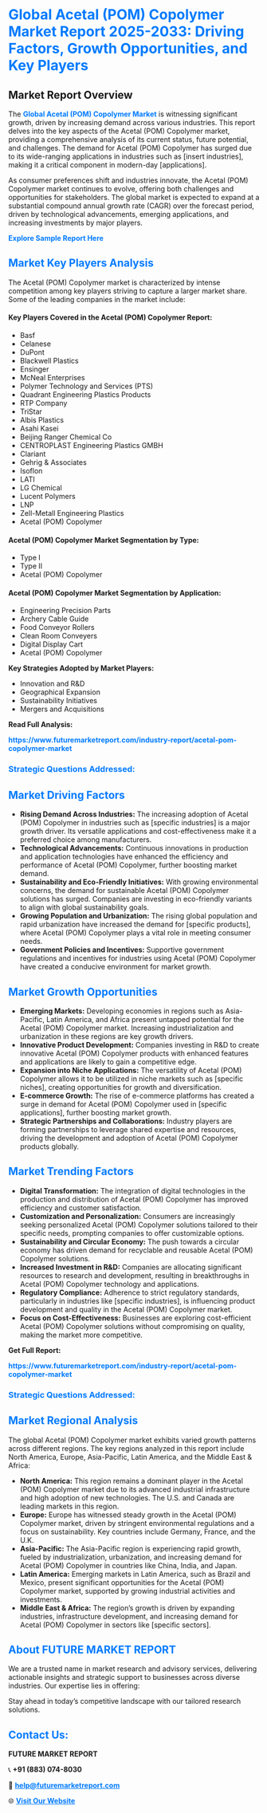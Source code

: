 <h1 style="color: #007BFF;">Global Acetal (POM) Copolymer Market Report 2025-2033: Driving Factors, Growth Opportunities, and Key Players</h1>

<section id="overview">
<h2>Market Report Overview</h2>
<p>The <a href="https://www.futuremarketreport.com/industry-report/acetal-pom-copolymer-market" style="color: #007BFF; text-decoration: none;"><strong>Global Acetal (POM) Copolymer Market</strong></a> is witnessing significant growth, driven by increasing demand across various industries. This report delves into the key aspects of the Acetal (POM) Copolymer market, providing a comprehensive analysis of its current status, future potential, and challenges. The demand for Acetal (POM) Copolymer has surged due to its wide-ranging applications in industries such as [insert industries], making it a critical component in modern-day [applications].</p>
<p>As consumer preferences shift and industries innovate, the Acetal (POM) Copolymer market continues to evolve, offering both challenges and opportunities for stakeholders. The global market is expected to expand at a substantial compound annual growth rate (CAGR) over the forecast period, driven by technological advancements, emerging applications, and increasing investments by major players.</p>
</section>

<section id="overview">
<p><a href="https://www.futuremarketreport.com/request-sample/reportId=100333" style="color: #007BFF; text-decoration: none;"><strong>Explore Sample Report Here</strong></a></p>
</section>

<section id="key-players">
<h2 style="color: #007BFF;">Market Key Players Analysis</h2>
<p>The Acetal (POM) Copolymer market is characterized by intense competition among key players striving to capture a larger market share. Some of the leading companies in the market include:</p>
<h4>Key Players Covered in the Acetal (POM) Copolymer Report:</h4>
<ul><li>Basf</li><li>Celanese</li><li>DuPont</li><li>Blackwell Plastics</li><li>Ensinger</li><li>McNeal Enterprises</li><li>Polymer Technology and Services (PTS)</li><li>Quadrant Engineering Plastics Products</li><li>RTP Company</li><li>TriStar</li><li>Albis Plastics</li><li>Asahi Kasei</li><li>Beijing Ranger Chemical Co</li><li>CENTROPLAST Engineering Plastics GMBH</li><li>Clariant</li><li>Gehrig &amp; Associates</li><li>Isoflon</li><li>LATI</li><li>LG Chemical</li><li>Lucent Polymers</li><li>LNP</li><li>Zell-Metall Engineering Plastics</li><li>Acetal (POM) Copolymer</li></ul>
<h4>Acetal (POM) Copolymer Market Segmentation by Type:</h4>
<ul><li>Type I</li><li>Type II</li><li>Acetal (POM) Copolymer</li></ul>

<h4>Acetal (POM) Copolymer Market Segmentation by Application:</h4>
<ul><li>Engineering Precision Parts</li><li>Archery Cable Guide</li><li>Food Conveyor Rollers</li><li>Clean Room Conveyers</li><li>Digital Display Cart</li><li>Acetal (POM) Copolymer</li></ul>
<p><strong>Key Strategies Adopted by Market Players:</strong></p>
<ul>
<li>Innovation and R&D</li>
<li>Geographical Expansion</li>
<li>Sustainability Initiatives</li>
<li>Mergers and Acquisitions</li>
</ul>
</section>

<section>
<p><strong>Read Full Analysis: </strong></p><a href="https://www.futuremarketreport.com/industry-report/acetal-pom-copolymer-market" style="color: #007BFF; text-decoration: none;"><strong>https://www.futuremarketreport.com/industry-report/acetal-pom-copolymer-market</strong></a>
<h3 style="color: #007BFF;">Strategic Questions Addressed:</h3>
</section>

<section id="driving-factors">
<h2 style="color: #007BFF;">Market Driving Factors</h2>
<ul>
<li><strong>Rising Demand Across Industries:</strong> The increasing adoption of Acetal (POM) Copolymer in industries such as [specific industries] is a major growth driver. Its versatile applications and cost-effectiveness make it a preferred choice among manufacturers.</li>
<li><strong>Technological Advancements:</strong> Continuous innovations in production and application technologies have enhanced the efficiency and performance of Acetal (POM) Copolymer, further boosting market demand.</li>
<li><strong>Sustainability and Eco-Friendly Initiatives:</strong> With growing environmental concerns, the demand for sustainable Acetal (POM) Copolymer solutions has surged. Companies are investing in eco-friendly variants to align with global sustainability goals.</li>
<li><strong>Growing Population and Urbanization:</strong> The rising global population and rapid urbanization have increased the demand for [specific products], where Acetal (POM) Copolymer plays a vital role in meeting consumer needs.</li>
<li><strong>Government Policies and Incentives:</strong> Supportive government regulations and incentives for industries using Acetal (POM) Copolymer have created a conducive environment for market growth.</li>
</ul>
</section>

<section id="growth-opportunities">
<h2 style="color: #007BFF;">Market Growth Opportunities</h2>
<ul>
<li><strong>Emerging Markets:</strong> Developing economies in regions such as Asia-Pacific, Latin America, and Africa present untapped potential for the Acetal (POM) Copolymer market. Increasing industrialization and urbanization in these regions are key growth drivers.</li>
<li><strong>Innovative Product Development:</strong> Companies investing in R&D to create innovative Acetal (POM) Copolymer products with enhanced features and applications are likely to gain a competitive edge.</li>
<li><strong>Expansion into Niche Applications:</strong> The versatility of Acetal (POM) Copolymer allows it to be utilized in niche markets such as [specific niches], creating opportunities for growth and diversification.</li>
<li><strong>E-commerce Growth:</strong> The rise of e-commerce platforms has created a surge in demand for Acetal (POM) Copolymer used in [specific applications], further boosting market growth.</li>
<li><strong>Strategic Partnerships and Collaborations:</strong> Industry players are forming partnerships to leverage shared expertise and resources, driving the development and adoption of Acetal (POM) Copolymer products globally.</li>
</ul>
</section>

<section id="trending-factors">
<h2 style="color: #007BFF;">Market Trending Factors</h2>
<ul>
<li><strong>Digital Transformation:</strong> The integration of digital technologies in the production and distribution of Acetal (POM) Copolymer has improved efficiency and customer satisfaction.</li>
<li><strong>Customization and Personalization:</strong> Consumers are increasingly seeking personalized Acetal (POM) Copolymer solutions tailored to their specific needs, prompting companies to offer customizable options.</li>
<li><strong>Sustainability and Circular Economy:</strong> The push towards a circular economy has driven demand for recyclable and reusable Acetal (POM) Copolymer solutions.</li>
<li><strong>Increased Investment in R&D:</strong> Companies are allocating significant resources to research and development, resulting in breakthroughs in Acetal (POM) Copolymer technology and applications.</li>
<li><strong>Regulatory Compliance:</strong> Adherence to strict regulatory standards, particularly in industries like [specific industries], is influencing product development and quality in the Acetal (POM) Copolymer market.</li>
<li><strong>Focus on Cost-Effectiveness:</strong> Businesses are exploring cost-efficient Acetal (POM) Copolymer solutions without compromising on quality, making the market more competitive.</li>
</ul>
</section>

<section>
<p><strong>Get Full Report: </strong></p><a href="https://www.futuremarketreport.com/industry-report/acetal-pom-copolymer-market" style="color: #007BFF; text-decoration: none;"><strong>https://www.futuremarketreport.com/industry-report/acetal-pom-copolymer-market</strong></a>
<h3 style="color: #007BFF;">Strategic Questions Addressed:</h3>
</section>


<section id="regional-analysis">
<h2 style="color: #007BFF;">Market Regional Analysis</h2>
<p>The global Acetal (POM) Copolymer market exhibits varied growth patterns across different regions. The key regions analyzed in this report include North America, Europe, Asia-Pacific, Latin America, and the Middle East & Africa:</p>
<ul>
<li><strong>North America:</strong> This region remains a dominant player in the Acetal (POM) Copolymer market due to its advanced industrial infrastructure and high adoption of new technologies. The U.S. and Canada are leading markets in this region.</li>
<li><strong>Europe:</strong> Europe has witnessed steady growth in the Acetal (POM) Copolymer market, driven by stringent environmental regulations and a focus on sustainability. Key countries include Germany, France, and the U.K.</li>
<li><strong>Asia-Pacific:</strong> The Asia-Pacific region is experiencing rapid growth, fueled by industrialization, urbanization, and increasing demand for Acetal (POM) Copolymer in countries like China, India, and Japan.</li>
<li><strong>Latin America:</strong> Emerging markets in Latin America, such as Brazil and Mexico, present significant opportunities for the Acetal (POM) Copolymer market, supported by growing industrial activities and investments.</li>
<li><strong>Middle East & Africa:</strong> The region’s growth is driven by expanding industries, infrastructure development, and increasing demand for Acetal (POM) Copolymer in sectors like [specific sectors].</li>
</ul>
</section>

<footer>
<h2 style="color: #007BFF;">About FUTURE MARKET REPORT</h2>
<p>We are a trusted name in market research and advisory services, delivering actionable insights and strategic support to businesses across diverse industries. Our expertise lies in offering:</p>

<p>Stay ahead in today’s competitive landscape with our tailored research solutions.</p>

<h2 style="color: #007BFF;">Contact Us:</h2>
<p><strong>FUTURE MARKET REPORT</strong></p>
<p>📞 <strong>+91 (883) 074-8030</strong></p>
<p>📧 <strong><a href="mailto:help@futuremarketreport.com" style="color: #007BFF;">help@futuremarketreport.com</a></strong></p>
<p>🌐 <strong><a href="https://www.futuremarketreport.com/" style="color: #007BFF;">Visit Our Website</a></strong></p>
</footer>